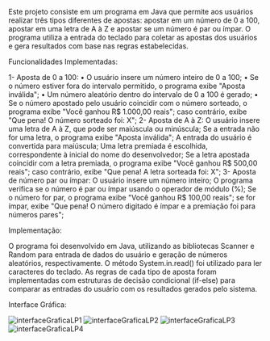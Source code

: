 Este projeto consiste em um programa em Java que permite aos usuários realizar três tipos diferentes de apostas: apostar em um número de 0 a 100, apostar em uma letra de A à Z e apostar se um número é par ou ímpar. O programa utiliza a entrada do teclado para coletar as apostas dos usuários e gera resultados com base nas regras estabelecidas.

Funcionalidades Implementadas:

1- Aposta de 0 a 100:
• O usuário insere um número inteiro de 0 a 100;
• Se o número estiver fora do intervalo permitido, o programa exibe "Aposta inválida";
• Um número aleatório dentro do intervalo de 0 a 100 é gerado;
• Se o número apostado pelo usuário coincidir com o número sorteado, o programa exibe "Você ganhou R$ 1.000,00 reais"; caso contrário, exibe "Que pena! O número sorteado foi: X";
2- Aposta de A à Z:
O usuário insere uma letra de A à Z, que pode ser maiúscula ou minúscula;
Se a entrada não for uma letra, o programa exibe "Aposta inválida";
A entrada do usuário é convertida para maiúscula;
Uma letra premiada é escolhida, correspondente à inicial do nome do desenvolvedor;
Se a letra apostada coincidir com a letra premiada, o programa exibe "Você ganhou R$ 500,00 reais"; caso contrário, exibe "Que pena! A letra sorteada foi: X";
3- Aposta de número par ou ímpar:
O usuário insere um número inteiro;
O programa verifica se o número é par ou ímpar usando o operador de módulo (%);
Se o número for par, o programa exibe "Você ganhou R$ 100,00 reais"; se for ímpar, exibe "Que pena! O número digitado é ímpar e a premiação foi para números pares";

Implementação:

O programa foi desenvolvido em Java, utilizando as bibliotecas Scanner e Random para entrada de dados do usuário e geração de números aleatórios, respectivamente. O método System.in.read() foi utilizado para ler caracteres do teclado. As regras de cada tipo de aposta foram implementadas com estruturas de decisão condicional (if-else) para comparar as entradas do usuário com os resultados gerados pelo sistema.

Interface Gráfica:

![interfaceGraficaLP1](https://github.com/gioborgesr/linguagem_de_programa-o/assets/144972362/5b034537-7e2c-4c25-b415-decb2c7c7e87)
![interfaceGraficaLP2](https://github.com/gioborgesr/linguagem_de_programa-o/assets/144972362/7afc01f4-108a-43c5-97c3-26067dd8bdb8)
![interfaceGraficaLP3](https://github.com/gioborgesr/linguagem_de_programa-o/assets/144972362/41ad8a8e-dc14-481c-a77f-9aad6082ae6b)
![interfaceGraficaLP4](https://github.com/gioborgesr/linguagem_de_programa-o/assets/144972362/72cc4758-c2a5-4ac4-a320-e3fca52eeae6)





